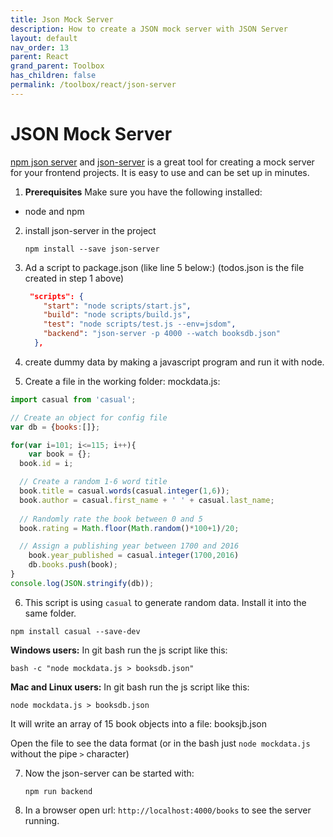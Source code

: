 ```yaml
---
title: Json Mock Server
description: How to create a JSON mock server with JSON Server
layout: default
nav_order: 13
parent: React
grand_parent: Toolbox
has_children: false
permalink: /toolbox/react/json-server
---
```


# JSON Mock Server

[npm json server](https://www.npmjs.com/package/json-server) and [json-server](https://github.com/typicode/json-server) is a great tool for creating a mock server for your frontend projects. It is easy to use and can be set up in minutes.

1. **Prerequisites** Make sure you have the following installed:

- node and npm

2. install json-server in the project

   ```
   npm install --save json-server
   ```

3. Ad a script to package.json (like line 5 below:) (todos.json is the file created in step 1 above)

   ```json
    "scripts": {
       "start": "node scripts/start.js",
       "build": "node scripts/build.js",
       "test": "node scripts/test.js --env=jsdom",
       "backend": "json-server -p 4000 --watch booksdb.json"
     },
   ```

4. create dummy data by making a javascript program and run it with node.

5. Create a file in the working folder: mockdata.js:

```javascript
import casual from 'casual';

// Create an object for config file
var db = {books:[]};

for(var i=101; i<=115; i++){
    var book = {};
  book.id = i;

  // Create a random 1-6 word title
  book.title = casual.words(casual.integer(1,6));
  book.author = casual.first_name + ' ' + casual.last_name;
  
  // Randomly rate the book between 0 and 5
  book.rating = Math.floor(Math.random()*100+1)/20;

  // Assign a publishing year between 1700 and 2016
    book.year_published = casual.integer(1700,2016)
    db.books.push(book);
}
console.log(JSON.stringify(db));
```

6. This script is using `casual` to generate random data. Install it into the same folder.

```
npm install casual --save-dev
```

**Windows users:** In git bash run the js script like this:

```assembly
bash -c "node mockdata.js > booksdb.json"
```

**Mac and Linux users:** In git bash run the js script like this:

```assembly
node mockdata.js > booksdb.json
```

It will write an array of 15 book objects into a file: booksjb.json

Open the file to see the data format (or in the bash just `node mockdata.js` without the pipe `>` character)

7. Now the json-server can be started with:

   ```
   npm run backend
   ```

8. In a browser open url: `http://localhost:4000/books` to see the server running.
